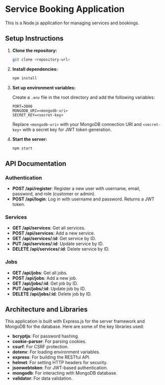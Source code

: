 # Service Booking Application

This is a Node.js application for managing services and bookings.

## Setup Instructions

1. **Clone the repository:**

    ```bash
    git clone <repository-url>
    ```

2. **Install dependencies:**

    ```bash
    npm install
    ```

3. **Set up environment variables:**

    Create a `.env` file in the root directory and add the following variables:

    ```
    PORT=3000
    MONGODB_URI=<mongodb-uri>
    SECRET_KEY=<secret-key>
    ```

    Replace `<mongodb-uri>` with your MongoDB connection URI and `<secret-key>` with a secret key for JWT token generation.

4. **Start the server:**

    ```bash
    npm start
    ```

## API Documentation

### Authentication

- **POST /api/register**: Register a new user with username, email, password, and role (customer or admin).
- **POST /api/login**: Log in with username and password. Returns a JWT token.


### Services

- **GET /api/services**: Get all services.
- **POST /api/services**: Add a new service.
- **GET /api/services/:id**: Get service by ID.
- **PUT /api/services/:id**: Update service by ID.
- **DELETE /api/services/:id**: Delete service by ID.

### Jobs

- **GET /api/jobs**: Get all jobs.
- **POST /api/jobs**: Add a new job.
- **GET /api/jobs/:id**: Get job by ID.
- **PUT /api/jobs/:id**: Update job by ID.
- **DELETE /api/jobs/:id**: Delete job by ID.

## Architecture and Libraries

This application is built with Express.js for the server framework and MongoDB for the database. Here are some of the key libraries used:

- **bcryptjs**: For password hashing.
- **cookie-parser**: For parsing cookies.
- **csurf**: For CSRF protection.
- **dotenv**: For loading environment variables.
- **express**: For building the RESTful API.
- **helmet**: For setting HTTP headers for security.
- **jsonwebtoken**: For JWT-based authentication.
- **mongodb**: For interacting with MongoDB database.
- **validator**: For data validation.
